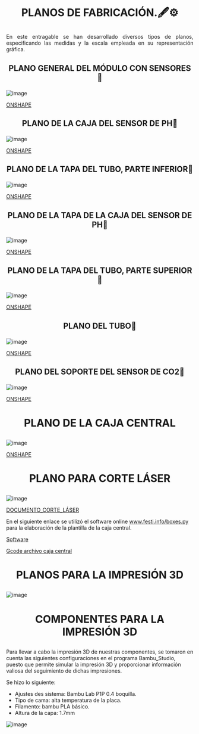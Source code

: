 # <p align = "center"> PLANOS DE FABRICACIÓN.🖋️⚙️</p>

<p align="justify">
  En este entragable se han desarrollado diversos tipos de planos, especificando las medidas y la escala empleada en su 
  representación gráfica.
 </p>

## <p align = "center">PLANO GENERAL DEL MÓDULO CON SENSORES📏</p>

![image](https://github.com/Fx2048/Team_4_FdD/blob/main/Im%C3%A1genes/planos/plano%20general.png)

[ONSHAPE](https://cad.onshape.com/documents/abdf9a93153ae0cff690ce01/w/0f25dce1825e5c7b0e513c2e/e/e05ece0ddaee348aff5f31f4)

## <p align = "center">PLANO DE LA CAJA DEL SENSOR DE PH📏</p>

![image](https://github.com/Fx2048/Team_4_FdD/blob/main/Im%C3%A1genes/planos/Caja%20del%20sensor%20tubo%20Drawing%201.png)

[ONSHAPE](https://cad.onshape.com/documents/abdf9a93153ae0cff690ce01/w/0f25dce1825e5c7b0e513c2e/e/41b6131b445da347f293c4ef)

## <p align = "center"> PLANO DE LA TAPA DEL TUBO, PARTE INFERIOR📏</p>

![image](https://github.com/Fx2048/Team_4_FdD/blob/main/Im%C3%A1genes/planos/Tapa%20base%20Drawing%201%20(1).png)

[ONSHAPE](https://cad.onshape.com/documents/abdf9a93153ae0cff690ce01/w/0f25dce1825e5c7b0e513c2e/e/bebfb8ad76fc56d8f09fcbac)

## <p align = "center">PLANO DE LA TAPA DE LA CAJA DEL SENSOR DE PH📏</p>

![image](https://github.com/Fx2048/Team_4_FdD/blob/main/Im%C3%A1genes/planos/Tapa%20de%20la%20caja%20Drawing%201%20(1).png)

[ONSHAPE](https://cad.onshape.com/documents/abdf9a93153ae0cff690ce01/w/0f25dce1825e5c7b0e513c2e/e/7b0b3b625309eafb34d392a6)


## <p align = "center">PLANO DE LA TAPA DEL TUBO, PARTE SUPERIOR📏</p>

![image](https://github.com/Fx2048/Team_4_FdD/blob/main/Im%C3%A1genes/planos/ensamblaje%20de%20las%20tapas.png)

[ONSHAPE](https://cad.onshape.com/documents/abdf9a93153ae0cff690ce01/w/0f25dce1825e5c7b0e513c2e/e/75290495f1c6b86d3eabc5a4)

## <p align = "center">PLANO DEL TUBO📏</p>

![image](https://github.com/Fx2048/Team_4_FdD/blob/main/Im%C3%A1genes/planos/ensamblaje%20del%20tubo%20Drawing%201.png)

[ONSHAPE](https://cad.onshape.com/documents/abdf9a93153ae0cff690ce01/w/0f25dce1825e5c7b0e513c2e/e/806d9a40f8296d692cbd69cf)

## <p align = "center">PLANO DEL SOPORTE DEL SENSOR DE CO2📏</p>

![image](https://github.com/Fx2048/Team_4_FdD/blob/main/Im%C3%A1genes/planos/Ensamblaje%20CO2%20Drawing%201.png)

[ONSHAPE](https://cad.onshape.com/documents/abdf9a93153ae0cff690ce01/w/0f25dce1825e5c7b0e513c2e/e/a92f1a1f2a5849794e21781a)

# <p align = "center">PLANO DE LA CAJA CENTRAL</p>

![image](https://github.com/Fx2048/Team_4_FdD/blob/main/Im%C3%A1genes/planos/Plano%20caja.png)

[ONSHAPE](https://cad.onshape.com/documents/7a7f94140b8d86c7ea033ef1/w/e999b315eef8267ad934f188/e/3a5b9aa109ccecf3491c6d49)


# <p align = "center">PLANO PARA CORTE LÁSER</p>

![image](https://github.com/Fx2048/Team_4_FdD/blob/b131a712a3a234da5fbe5e0f3250793a9a74a77f/Im%C3%A1genes/Plano_para_corte_laser_caja.png)

[DOCUMENTO_CORTE_LÁSER](https://github.com/Fx2048/Team_4_FdD/blob/main/Hadware/Prototipado/BOXCENTRAL.pdf)

En el siguiente enlace se utilizó el software online www.festi.info/boxes.py para la elaboración de la plantilla de la caja central.

[Software](https://www.festi.info/boxes.py/IntegratedHingeBox?FingerJoint_angle=90.0&FingerJoint_style=rectangular&FingerJoint_surroundingspaces=2.0&FingerJoint_bottom_lip=0.0&FingerJoint_edge_width=1.0&FingerJoint_extra_length=0.0&FingerJoint_finger=2.0&FingerJoint_play=0.0&FingerJoint_space=2.0&FingerJoint_width=1.0&ChestHinge_finger_joints_on_box=0&ChestHinge_finger_joints_on_lid=0&ChestHinge_hinge_strength=1.0&ChestHinge_pin_height=2.0&ChestHinge_play=0.1&x=170.0&y=170.0&h=60.0&outside=0&outside=1&lidheight=20.0&thickness=3.0&format=svg&tabs=0.0&qr_code=0&debug=0&labels=0&labels=1&reference=100&inner_corners=loop&burn=0.1&language=None&render=1)

[Gcode archivo caja central](https://github.com/Fx2048/Team_4_FdD/blob/main/Software/GCODE_ARCHIVOCENTRALBOX.gcode)

# <p align = "center">PLANOS PARA LA IMPRESIÓN 3D</p>


![image](https://github.com/Fx2048/Team_4_FdD/blob/50db9351fc89b3a642aa31cb30903a5a58cfac5f/Im%C3%A1genes/impresion_3D.png) 
# <p align = "center">COMPONENTES PARA LA IMPRESIÓN 3D</p>

Para llevar a cabo la impresión 3D de nuestras componentes, se tomaron en cuenta las siguientes configuraciones en el programa Bambu_Studio, puesto que permite simular la impresión 3D y proporcionar información valiosa del seguimiento de dichas impresiones.

Se hizo lo siguiente:

+ Ajustes des sistema: Bambu Lab P1P 0.4 boquilla. 
+ Tipo de cama: alta temperatura de la placa.
+ Filamento: bambu PLA básico.
+ Altura de la capa: 1.7mm

![image](https://github.com/Fx2048/Team_4_FdD/assets/131219987/b8f3f66a-d2ec-4668-9d66-6f2f9f50d32f)

